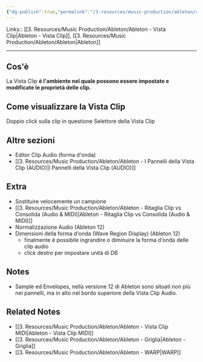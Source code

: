 ```yaml
---
{"dg-publish":true,"permalink":"/3-resources/music-production/ableton/ableton-vista-clip-audio/","tags":["note"]}
---
```


Links:: [[3. Resources/Music Production/Ableton/Ableton - Vista Clip\|Ableton - Vista Clip]], [[3. Resources/Music Production/Ableton/Ableton\|Ableton]]

---
## Cos'è

La Vista Clip **è l'ambiente nel quale possono essere impostate e modificate le proprietà delle clip.**

## Come visualizzare la Vista Clip

Doppio click sulla clip in questione
Selettore della Vista Clip

## Altre sezioni

- Editor Clip Audio (forma d'onda)
- [[3. Resources/Music Production/Ableton/Ableton - I Pannelli della Vista Clip (AUDIO)\|I Pannelli della Vista Clip (AUDIO)]]

## Extra

- Sostituire velocemente un campione
- [[3. Resources/Music Production/Ableton/Ableton - Ritaglia Clip vs Consolida (Audio & MIDI)\|Ableton - Ritaglia Clip vs Consolida (Audio & MIDI)]]
- Normalizzazione Audio (Ableton 12)
- Dimensioni della forma d'onda (Wave Region Display) (Ableton 12)
	- finalmente è possibile ingrandire o diminuire la forma d'onda delle clip audio
	- click destro per impostare unità di DB


## Notes

- Sample ed Envelopes, nella versione 12 di Ableton sono situati non più nei pannelli, ma in alto nel bordo superiore della Vista Clip Audio. 

## Related Notes

- [[3. Resources/Music Production/Ableton/Ableton - Vista Clip MIDI\|Ableton - Vista Clip MIDI]]
- [[3. Resources/Music Production/Ableton/Ableton - Griglia\|Ableton - Griglia]]
- [[3. Resources/Music Production/Ableton/Ableton - WARP\|WARP]]

